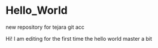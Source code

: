 # Hello_World
new repository for tejara git acc

Hi!
I am editing for the first time the hello world master a bit
